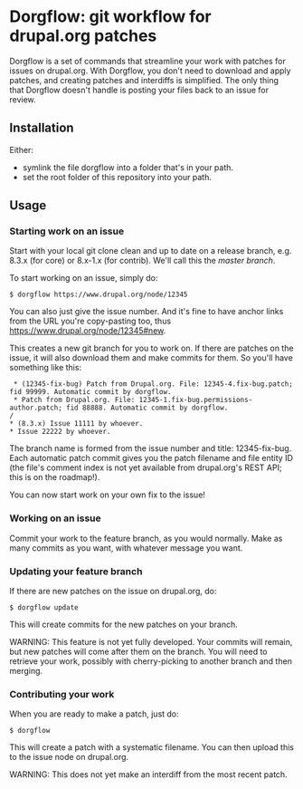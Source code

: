 Dorgflow: git workflow for drupal.org patches
=============================================

Dorgflow is a set of commands that streamline your work with patches for issues
on drupal.org. With Dorgflow, you don't need to download and apply patches, and
creating patches and interdiffs is simplified. The only thing that Dorgflow
doesn't handle is posting your files back to an issue for review.

## Installation

Either:
  - symlink the file dorgflow into a folder that's in your path.
  - set the root folder of this repository into your path.

## Usage

### Starting work on an issue

Start with your local git clone clean and up to date on a release branch, e.g.
8.3.x (for core) or 8.x-1.x (for contrib). We'll call this the *master branch*.

To start working on an issue, simply do:

    $ dorgflow https://www.drupal.org/node/12345

You can also just give the issue number. And it's fine to have anchor links from
the URL you're copy-pasting too, thus https://www.drupal.org/node/12345#new.

This creates a new git branch for you to work on. If there are patches on the
issue, it will also download them and make commits for them. So you'll have
something like this:

     * (12345-fix-bug) Patch from Drupal.org. File: 12345-4.fix-bug.patch; fid 99999. Automatic commit by dorgflow.
     * Patch from Drupal.org. File: 12345-1.fix-bug.permissions-author.patch; fid 88888. Automatic commit by dorgflow.
    /
    * (8.3.x) Issue 11111 by whoever.
    * Issue 22222 by whoever.

The branch name is formed from the issue number and title: 12345-fix-bug. Each
automatic patch commit gives you the patch filename and file entity ID (the
file's comment index is not yet available from drupal.org's REST API; this is on
the roadmap!).

You can now start work on your own fix to the issue!

### Working on an issue

Commit your work to the feature branch, as you would normally. Make as many
commits as you want, with whatever message you want.

### Updating your feature branch

If there are new patches on the issue on drupal.org, do:

    $ dorgflow update

This will create commits for the new patches on your branch.

WARNING: This feature is not yet fully developed. Your commits will remain, but
new patches will come after them on the branch. You will need to retrieve your
work, possibly with cherry-picking to another branch and then merging.

### Contributing your work

When you are ready to make a patch, just do:

    $ dorgflow

This will create a patch with a systematic filename. You can then upload this to
the issue node on drupal.org.

WARNING: This does not yet make an interdiff from the most recent patch.
